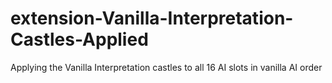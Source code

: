 # extension-Vanilla-Interpretation-Castles-Applied
Applying the Vanilla Interpretation castles to all 16 AI slots in vanilla AI order
